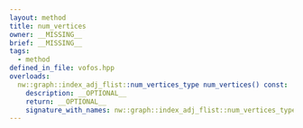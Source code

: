 ```yaml
---
layout: method
title: num_vertices
owner: __MISSING__
brief: __MISSING__
tags:
  - method
defined_in_file: vofos.hpp
overloads:
  nw::graph::index_adj_flist::num_vertices_type num_vertices() const:
    description: __OPTIONAL__
    return: __OPTIONAL__
    signature_with_names: nw::graph::index_adj_flist::num_vertices_type num_vertices() const
---
```

